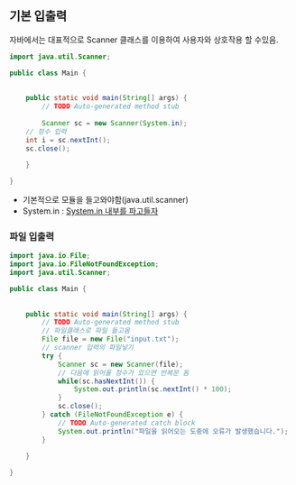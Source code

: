 ## 기본 입출력
자바에서는 대표적으로 Scanner 클래스를 이용하여 사용자와 상호작용 할 수있음.   

```java
import java.util.Scanner;

public class Main {
	
	
	public static void main(String[] args) {
		// TODO Auto-generated method stub
		
		Scanner sc = new Scanner(System.in);
    // 정수 입력
    int i = sc.nextInt();
    sc.close();
		
	}

}
```   

- 기본적으로 모듈을 들고와야함(java.util.scanner)
- System.in : [System.in 내부를 파고들자](https://st-lab.tistory.com/41)

### 파일 입출력

```java
import java.io.File;
import java.io.FileNotFoundException;
import java.util.Scanner;

public class Main {
	
	
	public static void main(String[] args) {
		// TODO Auto-generated method stub
		// 파일클래스로 파일 들고옴
		File file = new File("input.txt");
		// scanner 입력의 파일넣기
		try {
			Scanner sc = new Scanner(file);
			// 다음에 읽어올 정수가 있으면 반복문 돔
			while(sc.hasNextInt()) {
				System.out.println(sc.nextInt() * 100);
			}
			sc.close();
		} catch (FileNotFoundException e) {
			// TODO Auto-generated catch block
			System.out.println("파일을 읽어오는 도중에 오류가 발생했습니다.");
		}
				
	}

}
```
